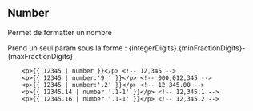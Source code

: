 ## Number

Permet de formatter un nombre

Prend un seul param sous la forme : {integerDigits}.{minFractionDigits}-{maxFractionDigits}

        <p>{{ 12345 | number }}</p> <!-- 12,345 -->
        <p>{{ 12345 | number:'9.' }}</p> <!-- 000,012,345 -->
        <p>{{ 12345 | number:'.2' }}</p> <!-- 12,345.00 -->
        <p>{{ 12345.14 | number:'.1-1' }}</p> <!-- 12,345.1 -->
        <p>{{ 12345.16 | number:'.1-1' }}</p> <!-- 12,345.2 -->
